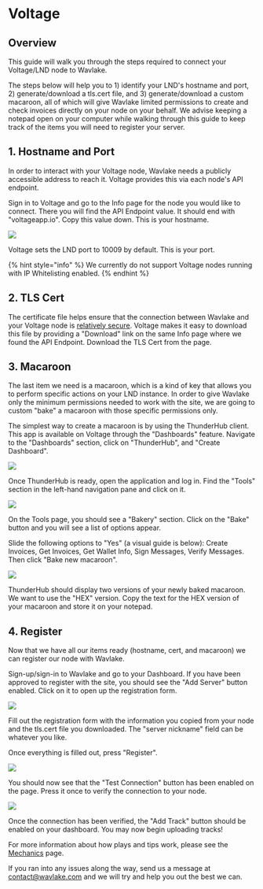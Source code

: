 # Voltage

## Overview

This guide will walk you through the steps required to connect your Voltage/LND node to Wavlake.

The steps below will help you to 1) identify your LND's hostname and port, 2) generate/download a tls.cert file, and 3) generate/download a custom macaroon, all of which will give Wavlake limited permissions to create and check invoices directly on your node on your behalf. We advise keeping a notepad open on your computer while walking through this guide to keep track of the items you will need to register your server.

## 1. Hostname and Port

In order to interact with your Voltage node, Wavlake needs a publicly accessible address to reach it. Voltage provides this via each node's API endpoint.

Sign in to Voltage and go to the Info page for the node you would like to connect. There you will find the API Endpoint value. It should end with "voltageapp.io". Copy this value down. This is your hostname.

![](../.gitbook/assets/voltage.png)

Voltage sets the LND port to 10009 by default. This is your port.

{% hint style="info" %}
We currently do not support Voltage nodes running with IP Whitelisting enabled.
{% endhint %}

## 2. TLS Cert

The certificate file helps ensure that the connection between Wavlake and your Voltage node is [relatively secure](https://docs.lightning.engineering/lightning-network-tools/lnd/safety#tls). Voltage makes it easy to download this file by providing a "Download" link on the same Info page where we found the API Endpoint. Download the TLS Cert from the page.

## 3. Macaroon

The last item we need is a macaroon, which is a kind of key that allows you to perform specific actions on your LND instance. In order to give Wavlake only the minimum permissions needed to work with the site, we are going to custom "bake" a macaroon with those specific permissions only.

The simplest way to create a macaroon is by using the ThunderHub client. This app is available on Voltage through the "Dashboards" feature. Navigate to the "Dashboards" section, click on "ThunderHub", and "Create Dashboard".

![](../.gitbook/assets/voltage2.png)

Once ThunderHub is ready, open the application and log in. Find the "Tools" section in the left-hand navigation pane and click on it.

![](../.gitbook/assets/thub.png)

On the Tools page, you should see a "Bakery" section. Click on the "Bake" button and you will see a list of options appear.

Slide the following options to "Yes" (a visual guide is below): Create Invoices, Get Invoices, Get Wallet Info, Sign Messages, Verify Messages. Then click "Bake new macaroon".

![  ](../.gitbook/assets/thub2.png)

ThunderHub should display two versions of your newly baked macaroon. We want to use the "HEX" version. Copy the text for the HEX version of your macaroon and store it on your notepad.

## 4. Register

Now that we have all our items ready (hostname, cert, and macaroon) we can register our node with Wavlake.

Sign-up/sign-in to Wavlake and go to your Dashboard. If you have been approved to register with the site, you should see the "Add Server" button enabled. Click on it to open up the registration form.

![](../.gitbook/assets/dashboard01.png)

Fill out the registration form with the information you copied from your node and the tls.cert file you downloaded. The "server nickname" field can be whatever you like.

Once everything is filled out, press "Register".

![](../.gitbook/assets/dashboard02.png)

You should now see that the "Test Connection" button has been enabled on the page. Press it once to verify the connection to your node.

![](../.gitbook/assets/dashboard03.png)

Once the connection has been verified, the "Add Track" button should be enabled on your dashboard. You may now begin uploading tracks!

For more information about how plays and tips work, please see the [Mechanics](../mechanics.md) page.

If you ran into any issues along the way, send us a message at contact@wavlake.com and we will try and help you out the best we can.
